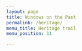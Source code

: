 ```yaml
---
layout: page
title: Windows on the Past
permalink: /heritage/
menu_title: Heritage trail
menu_position: 11

---
```

